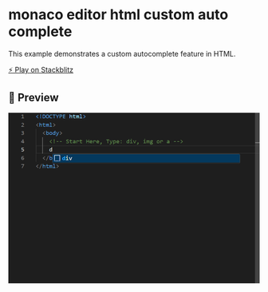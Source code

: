# monaco editor html custom auto complete

This example demonstrates a custom autocomplete feature in HTML.

[⚡️ Play on Stackblitz](https://stackblitz.com/~/github.com/relliv/monaco-editor-html-custom-auto-complete)

## 🌟 Preview

![Preview](./preview.png)
